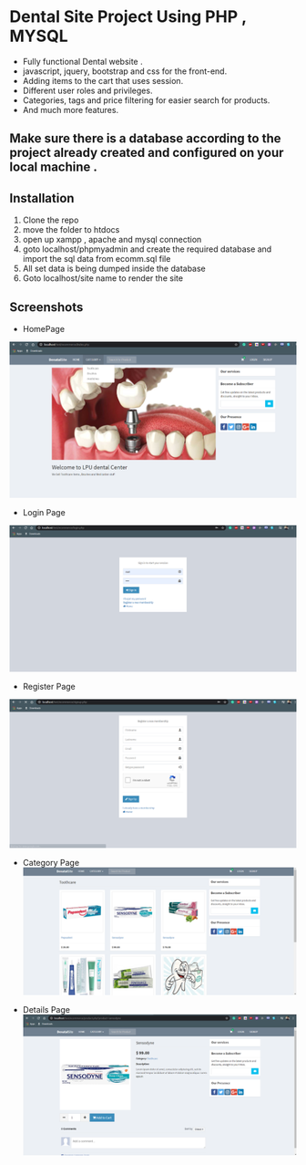 # Dental Site Project Using PHP , MYSQL



- Fully functional Dental website .
- javascript, jquery, bootstrap and css for the front-end.
- Adding items to the cart that uses session.
- Different user roles and privileges.
- Categories, tags and price filtering for easier search for products.
- And much more features.

## Make sure there is a database according to the project already created and configured on your local machine .

## Installation

1. Clone the repo 
1. move the folder to htdocs 
1. open up xampp , apache and mysql connection
1. goto localhost/phpmyadmin and create the required database and import the sql data from ecomm.sql file
1. All set data is being dumped inside the database 
1. Goto localhost/site name to render the site


## Screenshots

- HomePage

![Homepage image](https://github.com/avijeetpandey/php_project_INT220/blob/master/project_images/home.png)

- Login Page

![Login Page](https://github.com/avijeetpandey/php_project_INT220/blob/master/project_images/login.png)

- Register Page

![Register Page](https://github.com/avijeetpandey/php_project_INT220/blob/master/project_images/register.png)

- Category Page 
![Services Page](https://github.com/avijeetpandey/php_project_INT220/blob/master/project_images/category.png)

- Details Page
![Details Page](https://github.com/avijeetpandey/php_project_INT220/blob/master/project_images/detail.png)